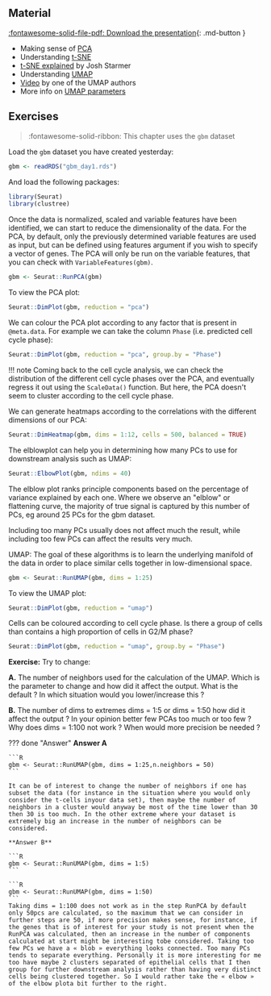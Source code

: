 
## Material

[:fontawesome-solid-file-pdf: Download the presentation](../assets/pdf/scRNAseq_RM_dimreduction_only.pdf){: .md-button }

- Making sense of [PCA](https://stats.stackexchange.com/questions/2691/making-sense-of-principal-component-analysis-eigenvectors-eigenvalues)
- Understanding [t-SNE](https://distill.pub/2016/misread-tsne/)
- [t-SNE explained](https://www.youtube.com/watch?v=NEaUSP4YerM) by Josh Starmer
- Understanding [UMAP](https://pair-code.github.io/understanding-umap/)
- [Video](https://www.youtube.com/watch?v=nq6iPZVUxZU) by one of the UMAP authors
- More info on [UMAP parameters](https://umap.scikit-tda.org/parameters.html)


## Exercises

> :fontawesome-solid-ribbon: This chapter uses the `gbm` dataset

Load the `gbm` dataset you have created yesterday:

```R
gbm <- readRDS("gbm_day1.rds")
```

And load the following packages:

```R
library(Seurat)
library(clustree)
```

Once the data is normalized, scaled and variable features have been identified, we can start to reduce the dimensionality of the data.
For the PCA, by default, only the previously determined variable features are used as input, but can be defined using features argument if you wish to specify a vector of genes. The PCA will only be run on the variable features, that you can check with `VariableFeatures(gbm)`.

```R
gbm <- Seurat::RunPCA(gbm)
```

To view the PCA plot:

```R
Seurat::DimPlot(gbm, reduction = "pca")
```

We can colour the PCA plot according to any factor that is present in `@meta.data`. For example we can take the column `Phase` (i.e. predicted cell cycle phase):

```R
Seurat::DimPlot(gbm, reduction = "pca", group.by = "Phase")
```

!!! note
    Coming back to the cell cycle analysis, we can check the distribution of the different cell cycle phases over the PCA, and eventually regress it out using the `ScaleData()` function. But here, the PCA doesn't seem to cluster according to the cell cycle phase.

We can generate heatmaps according to the correlations with the different dimensions of our PCA:

```R
Seurat::DimHeatmap(gbm, dims = 1:12, cells = 500, balanced = TRUE)
```

The elblowplot can help you in determining how many PCs to use for downstream analysis such as UMAP:

```R
Seurat::ElbowPlot(gbm, ndims = 40)
```

The elblow plot ranks principle components based on the percentage of variance explained by each one. Where we observe an "elblow" or flattening curve, the majority of true signal is captured by this number of PCs, eg around 25 PCs for the gbm dataset.

Including too many PCs usually does not affect much the result, while including too few PCs can affect the results very much.

UMAP: The goal of these algorithms is to learn the underlying manifold of the data in order to place similar cells together in low-dimensional space.

```R
gbm <- Seurat::RunUMAP(gbm, dims = 1:25)
```

To view the UMAP plot:

```R
Seurat::DimPlot(gbm, reduction = "umap")
```

Cells can be coloured according to cell cycle phase.
Is there a group of cells than contains a high proportion of cells in G2/M phase?

```R
Seurat::DimPlot(gbm, reduction = "umap", group.by = "Phase")
```

**Exercise:** Try to change:

**A.** The number of neighbors used for the calculation of the UMAP. Which is the parameter to change and how did it affect the output. What is the default ? In which situation would you lower/increase this ?

**B.** The number of dims to extremes dims = 1:5 or dims = 1:50 how
did it affect the output ? In your opinion better few PCAs too much or too few ?
Why does dims = 1:100 not work ? When would more precision be needed ?

??? done "Answer"
    **Answer A**

    ```R 
    gbm <- Seurat::RunUMAP(gbm, dims = 1:25,n.neighbors = 50)
    ```

    It can be of interest to change the number of neighbors if one has subset the data (for instance in the situation where you would only consider the t-cells inyour data set), then maybe the number of neighbors in a cluster would anyway be most of the time lower than 30 then 30 is too much. In the other extreme where your dataset is extremely big an increase in the number of neighbors can be considered.

    **Answer B** 

    ```R
    gbm <- Seurat::RunUMAP(gbm, dims = 1:5)
    ```

    ```R
    gbm <- Seurat::RunUMAP(gbm, dims = 1:50) 
    ```
    Taking dims = 1:100 does not work as in the step RunPCA by default only 50pcs are calculated, so the maximum that we can consider in further steps are 50, if more precision makes sense, for instance, if the genes that is of interest for your study is not present when the RunPCA was calculated, then an increase in the number of components calculated at start might be interesting tobe considered. Taking too few PCs we have a « blob » everything looks connected. Too many PCs tends to separate everything. Personally it is more interesting for me too have maybe 2 clusters separated of epithelial cells that I then group for further downstream analysis rather than having very distinct cells being clustered together. So I would rather take the « elbow » of the elbow plota bit further to the right.
